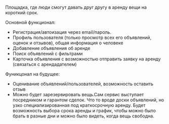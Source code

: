 Площадка, где люди смогут давать друг другу в аренду вещи на короткий срок.

Основной функционал:
 - Регистрация/автоизация через email/пароль.
 - Профиль пользователя (только просмотр всех его объявлений, оценок и отзывов), общая информация о человеке
 - Добавление объявления об аренде
 - Поиск объявлений с фильтрами 
 - Карточка объявления с возможностью отправить заявку на аренду (связаться с арендадателем)

Фуникцонал на будущее:
 - Оценивание объявлений/пользователей, возможность оставить отзыв
 - Можно будет зарезервировать вещь.Сам сервис выступает посредником и гарантом сделок. Что то вроде доски объявлений, но узко специализированная под краткосрочную аренду. Будет возможность выбора срока аренды и график, чтобы можно было брать в разные дни и можно было видеть, когда вещь свободна. 
